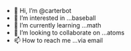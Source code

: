 - 👋 Hi, I’m @carterbot
- 👀 I’m interested in ...baseball
- 🌱 I’m currently learning ...math
- 💞️ I’m looking to collaborate on ...atoms
- 📫 How to reach me ...via email

<!---
carterbot/carterbot is a ✨ special ✨ repository because its `README.md` (this file) appears on your GitHub profile.
You can click the Preview link to take a look at your changes.
--->
